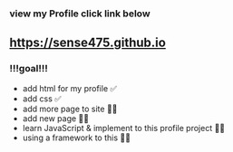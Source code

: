 ### view my Profile click link below

## https://sense475.github.io

### !!!goal!!!
* add html for my profile ✅
* add css ✅
* add more page to site 🏃🏻
* add new page 🏃🏻
* learn JavaScript & implement to this profile project 🏃🏻
* using a framework to this 🏃🏻
